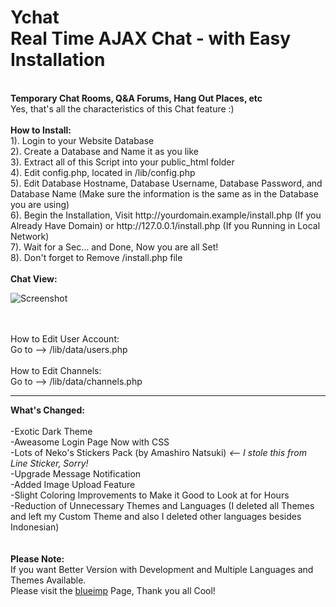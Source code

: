 # Ychat <br /> Real Time AJAX Chat - with Easy Installation
<br />
<b> Temporary Chat Rooms, Q&A Forums, Hang Out Places, etc </b></br>
Yes, that's all the characteristics of this Chat feature :) </br>
</br>
<b>How to Install:</b> <br>
1). Login to your Website Database <br>
2). Create a Database and Name it as you like <br>
3). Extract all of this Script into your public_html folder <br>
4). Edit config.php, located in /lib/config.php <br>
5). Edit Database Hostname, Database Username, Database Password, and Database Name (Make sure the information is the same as in the Database you are using) <br>
6). Begin the Installation, Visit http://yourdomain.example/install.php (If you Already Have Domain) or http://127.0.0.1/install.php (If you Running in Local Network) <br>
7). Wait for a Sec... and Done, Now you are all Set! <br>
8). Don't forget to Remove /install.php file <br>
 <br>
<b>Chat View:</b> <br />

![Screenshot](https://user-images.githubusercontent.com/79379934/134171206-48dc2249-5678-444e-b4cf-38e8dfacf605.png)

<br />
<br />
How to Edit User Account: <br>
Go to --> /lib/data/users.php <br>
 <br>
How to Edit Channels: <br>
Go to --> /lib/data/channels.php <br>
<hr>
<b>What's Changed:</b> <br/>
<br/>
-Exotic Dark Theme <br/>
-Aweasome Login Page Now with CSS <br/>
-Lots of Neko's Stickers Pack (by Amashiro Natsuki) <i><-- I stole this from Line Sticker, Sorry!</i> <br/>
-Upgrade Message Notification  <br/>
-Added Image Upload Feature  <br/>
-Slight Coloring Improvements to Make it Good to Look at for Hours  <br/>
-Reduction of Unnecessary Themes and Languages (I deleted all Themes and left my Custom Theme and also I deleted other languages besides Indonesian)  <br/>
<br/>
<br/>
<b>Please Note:</b> <br/>
If you want Better Version with Development and Multiple Languages and Themes Available. <br /> Please visit the <a href="https://blueimp.net/ajax/">blueimp</a> Page, Thank you all Cool!
